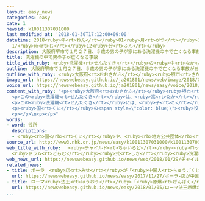 ```yaml
---
layout: easy_news
categories: easy
cate: 1
newsid: k10011307031000
last_modified_at: '2018-01-30T17:12:00+09:00'
datetime: 2018<ruby>年<rt>ねん</rt></ruby>01<ruby>月<rt>がつ</rt></ruby>30<ruby>日<rt>にち</rt></ruby>
  17<ruby>時<rt>じ</rt></ruby>12<ruby>分<rt>ふん</rt></ruby>
description: 大阪府堺市で１月２７日、５歳の男の子が家にある洗濯機の中で亡くなる事故がありました。
title: 洗濯機の中で男の子が亡くなる事故
title_with_ruby: <ruby>洗濯機<rt>せんたくき</rt></ruby>の<ruby>中<rt>なか</rt></ruby>で<ruby>男<rt>おとこ</rt></ruby>の<ruby>子<rt>こ</rt></ruby>が<ruby>亡<rt>な</rt></ruby>くなる<ruby>事故<rt>じこ</rt></ruby>
outline: 大阪府堺市で１月２７日、５歳の男の子が家にある洗濯機の中で亡くなる事故がありました。
outline_with_ruby: <ruby>大阪府<rt>おおさかふ</rt></ruby><ruby>堺市<rt>さかいし</rt></ruby>で１<ruby>月<rt>がつ</rt></ruby>２７<ruby>日<rt>にち</rt></ruby>、５<ruby>歳<rt>さい</rt></ruby>の<ruby>男<rt>おとこ</rt></ruby>の<ruby>子<rt>こ</rt></ruby>が<ruby>家<rt>いえ</rt></ruby>にある<ruby>洗濯機<rt>せんたくき</rt></ruby>の<ruby>中<rt>なか</rt></ruby>で<ruby>亡<rt>な</rt></ruby>くなる<ruby>事故<rt>じこ</rt></ruby>がありました。
image_url: https://newswebeasy.github.io/ja201801/news/web/image/2018/01/29/K10011307031_1801291755_1801291836_01_02.jpg
voice_url: https://newswebeasy.github.io/ja201801/news/easy/voice/2018/01/30/k10011307031000.mp3
content_with_ruby: "<p><ruby>大阪府<rt>おおさかふ</rt></ruby><ruby>堺市<rt>さかいし</rt></ruby>で１<ruby>月<rt>がつ</rt></ruby>２７<ruby>日<rt>にち</rt></ruby>、５<ruby>歳<rt>さい</rt></ruby>の<ruby>男<rt>おとこ</rt></ruby>の<ruby>子<rt>こ</rt></ruby>が<ruby>家<rt>いえ</rt></ruby>にある<ruby>洗濯機<rt>せんたくき</rt></ruby>の<ruby>中<rt>なか</rt></ruby>で<ruby>亡<rt>な</rt></ruby>くなる<ruby>事故<rt>じこ</rt></ruby>がありました。</p>\n\
  <p>この<ruby>洗濯機<rt>せんたくき</rt></ruby>は、<ruby>高<rt>たか</rt></ruby>さ４０ｃｍの<ruby>所<rt>ところ</rt></ruby>にドアがあります。<ruby>警察<rt>けいさつ</rt></ruby>は、<ruby>男<rt>おとこ</rt></ruby>の<ruby>子<rt>こ</rt></ruby>が<ruby>洗濯機<rt>せんたくき</rt></ruby>の<ruby>中<rt>なか</rt></ruby>に<ruby>入<rt>はい</rt></ruby>ったあと、ドアが<ruby>閉<rt>し</rt></ruby>まって<ruby>出<rt>で</rt></ruby>ることができなくなったと<ruby>考<rt>かんが</rt></ruby>えています。</p>\n\
  <p>この<ruby>洗濯機<rt>せんたくき</rt></ruby>には、<ruby>子<rt>こ</rt></ruby>どもがドアを<ruby>開<rt>あ</rt></ruby>けて<ruby>入<rt>はい</rt></ruby>らないようにする「チャイルドロック」のボタンがありました。しかし、<ruby>事故<rt>じこ</rt></ruby>があった<ruby>日<rt>ひ</rt></ruby>、このボタンを<ruby>使<rt>つか</rt></ruby>っていませんでした。</p>\n\
  <p><ruby>国<rt>くに</rt></ruby>の<span style=\"color: blue;\"><ruby>役所<rt>やくしょ</rt></ruby></span>の<ruby>消費者庁<rt>しょうひしゃちょう</rt></ruby>は、<ruby>子<rt>こ</rt></ruby>どもがいる<ruby>家<rt>いえ</rt></ruby>では、<ruby>洗濯機<rt>せんたくき</rt></ruby>のドアをいつも<ruby>閉<rt>し</rt></ruby>めておくように<ruby>言<rt>い</rt></ruby>っています。チャイルドロックなどを<ruby>使<rt>つか</rt></ruby>ってドアが<ruby>開<rt>あ</rt></ruby>かないようにすることも<ruby>大切<rt>たいせつ</rt></ruby>だと<ruby>言<rt>い</rt></ruby>っています。</p>\n\
  <p></p>\n<p></p>"
words:
- word: 役所
  descriptions:
  - <ruby><rb>国</rb><rt>くに</rt></ruby>や、<ruby><rb>地方公共団体</rb><rt>ちほうこうきょうだんたい</rt></ruby>の<ruby><rb>仕事</rb><rt>しごと</rt></ruby>をする<ruby><rb>所</rb><rt>ところ</rt></ruby>。<ruby><rb>官庁</rb><rt>かんちょう</rt></ruby>。<ruby><rb>役場</rb><rt>やくば</rt></ruby>。
source_url: http://www3.nhk.or.jp/news/easy/k10011307031000/k10011307031000.html
web_title_with_ruby: 「<ruby>チャイルド<rt>ちゃいるど</rt></ruby><ruby>ロック<rt>ろっく</rt></ruby>」<ruby>使用<rt>しよう</rt></ruby>せず
  <ruby>ドラム<rt>どらむ</rt></ruby><ruby>式<rt>しき</rt></ruby><ruby>洗濯機<rt>せんたくき</rt></ruby>で<ruby>男児<rt>だんじ</rt></ruby><ruby>死亡<rt>しぼう</rt></ruby>
web_news_url: https://newswebeasy.github.io/news/web/2018/01/29/チャイルドロック使用せず-ドラム式洗濯機で男児死亡
related_news:
- title: ポーラ　<ruby>店<rt>みせ</rt></ruby>が「<ruby>中国人<rt>ちゅうごくじん</rt></ruby>は<ruby>入<rt>はい</rt></ruby>らないで」と<ruby>貼<rt>は</rt></ruby>ったことを<ruby>謝<rt>あやま</rt></ruby>る
  url: https://newswebeasy.github.io/news/easy/2017/11/27/ポーラ-店が中国人は入らないでと貼ったことを謝る
- title: ローマ<ruby>法王<rt>ほうおう</rt></ruby>「<ruby>原爆<rt>げんばく</rt></ruby>が<ruby>落<rt>お</rt></ruby>ちた<ruby>長崎<rt>ながさき</rt></ruby>の<ruby>男<rt>おとこ</rt></ruby>の<ruby>子<rt>こ</rt></ruby>の<ruby>写真<rt>しゃしん</rt></ruby>を<ruby>配<rt>くば</rt></ruby>って」
  url: https://newswebeasy.github.io/news/easy/2018/01/05/ローマ法王原爆が落ちた長崎の男の子の写真を配って
...
```

